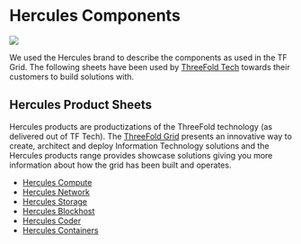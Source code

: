 # Hercules Components

![](threefold__hercules.png  )

We used the Hercules brand to describe the components as used in the TF Grid. The following sheets have been used by [ThreeFold Tech](threefold__threefold_tech) towards their customers to build solutions with.

## Hercules Product Sheets

Hercules products are productizations of the ThreeFold technology (as delivered out of TF Tech). The [ThreeFold Grid](threefold__threefold_grid) presents an innovative way to create, architect and deploy Information Technology solutions and the Hercules products range provides showcase solutions giving you more information about how the grid has been built and operates.

- [Hercules Compute](threefold__hercules_compute.md)
- [Hercules Network](threefold__hercules_network.md)
- [Hercules Storage](threefold__hercules_storage.md)
- [Hercules Blockhost](threefold__hercules_blockhost.md)
- [Hercules Coder](threefold__hercules_coder.md)
- [Hercules Containers](threefold__hercules_containers.md)